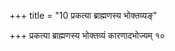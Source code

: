 +++
title = "10 प्रकत्या ब्राह्मणस्य भोक्तव्यङ्"

+++
प्रकत्या ब्राह्मणस्य भोक्तव्यं कारणादभोज्यम् १०
